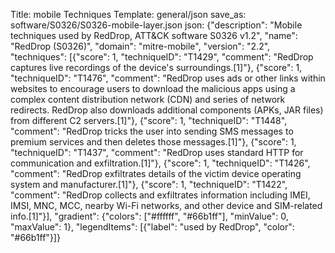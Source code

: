 Title: mobile Techniques
Template: general/json
save_as: software/S0326/S0326-mobile-layer.json
json: {"description": "Mobile techniques used by RedDrop, ATT&CK software S0326 v1.2", "name": "RedDrop (S0326)", "domain": "mitre-mobile", "version": "2.2", "techniques": [{"score": 1, "techniqueID": "T1429", "comment": "RedDrop captures live recordings of the device's surroundings.[1]"}, {"score": 1, "techniqueID": "T1476", "comment": "RedDrop uses ads or other links within websites to encourage users to download the malicious apps using a complex content distribution network (CDN) and series of network redirects. RedDrop also downloads additional components (APKs, JAR files) from different C2 servers.[1]"}, {"score": 1, "techniqueID": "T1448", "comment": "RedDrop tricks the user into sending SMS messages to premium services and then deletes those messages.[1]"}, {"score": 1, "techniqueID": "T1437", "comment": "RedDrop uses standard HTTP for communication and exfiltration.[1]"}, {"score": 1, "techniqueID": "T1426", "comment": "RedDrop exfiltrates details of the victim device operating system and manufacturer.[1]"}, {"score": 1, "techniqueID": "T1422", "comment": "RedDrop collects and exfiltrates information including IMEI, IMSI, MNC, MCC, nearby Wi-Fi networks, and other device and SIM-related info.[1]"}], "gradient": {"colors": ["#ffffff", "#66b1ff"], "minValue": 0, "maxValue": 1}, "legendItems": [{"label": "used by RedDrop", "color": "#66b1ff"}]}